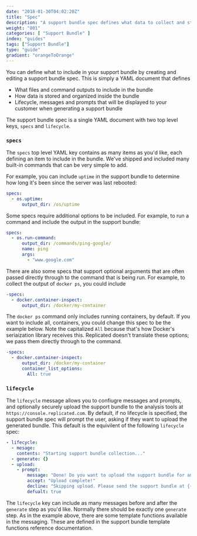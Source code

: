 ```yaml
---
date: "2018-01-30T04:02:20Z"
title: "Spec"
description: "A support bundle spec defines what data to collect and store in a support bundle."
weight: "801"
categories: [ "Support Bundle" ]
index: "guides"
tags: ["Support Bundle"]
type: "guide"
gradient: "orangeToOrange"
---
```


You can define what to include in your support bundle by creating and editing a support bundle spec. This is simply a YAML document that defines 

- What files and command outputs to include in the bundle
- How data is stored and organized inside the bundle
- Lifecycle, messages and prompts that will be displayed to your customer when generating a support bundle

The support bundle spec is a single YAML document with two top level keys, `specs` and `lifecycle`.

### `specs`
The `specs` top level YAML key contains as many items as you'd like, each defining an item to include in the bundle. We've shipped and included many built-in commands that can be very simple to add.

For example, you can include `uptime` in the support bundle to determine how long it's been since the server was last rebooted:

```yaml
specs:
  - os.uptime:
      output_dir: /os/uptime
```

Some specs require additional options to be included. For example, to run a command and include the output in the support bundle:
```yaml
specs:
  - os.run-command:
      output_dir: /commands/ping-google/
      name: ping
      args:
        - "www.google.com"
```

There are also some specs that support optional arguments that are often passed directly through to the command that is being run. For example, to collect the output of `docker ps`, you could include

```yaml
-specs:
  - docker.container-inspect:
      output_dir: /docker/my-container
```

The `docker ps` command only includes running containers, by default. If you want to include all, containers, you could change this spec to be the example below. Note the capitalized `All` because that's how Docker's seriaization library receives this. Replicated doesn't translate these options; we pass them directly through to the command.

```yaml
-specs:
  - docker.container-inspect:
      output_dir: /docker/my-container
      container_list_options:
        All: true
```


### `lifecycle`


The `lifecycle` message allows you to confiugre messages and prompts, and optionally securely upload the support bundle to the analysis tools at `https://console.replicated.com`. By default, if no lifecycle is specified, the support bundle spec will prompt the user, asking if they want to upload the generated bundle. This default is the equivilent of the following `lifecycle` spec:


```yaml
- lifecycle:
  - mesage:
    contents: "Starting support bundle collection..."
  - generate: {}
  - upload:
    - prompt:
        message: "Done! Do you want to upload the support bundle for analysis?"
        accept: "Upload complete!"
        decline: "Skipping upload. Please send the support bundle at {{.BundlePath}} to support."
        defualt: true
```

The `lifecycle` key can include as many messages before and after the `generate` step as you'd like. Normally there should be exactly one `generate` step. As in the example above, there are some template functions available in the messaging. These are defined in the support bundle template functions reference documentation.

